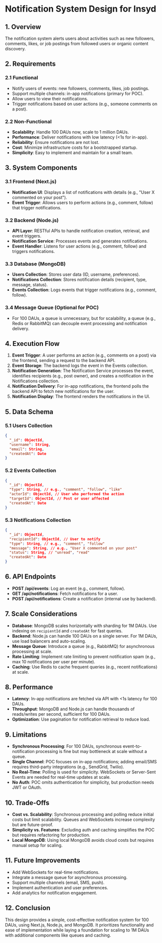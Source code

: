 # Notification System Design for Insyd

## 1. Overview
 The notification system alerts users about activities such as new followers, comments, likes, or job postings from followed users or organic content discovery. 

## 2. Requirements

### 2.1 Functional

- Notify users of events: new followers, comments, likes, job postings.
- Support multiple channels: in-app notifications (primary for POC).
- Allow users to view their notifications.
- Trigger notifications based on user actions (e.g., someone comments on a post).

### 2.2 Non-Functional

- **Scalability**: Handle 100 DAUs now, scale to 1 million DAUs.
- **Performance**: Deliver notifications with low latency (&lt;1s for in-app).
- **Reliability**: Ensure notifications are not lost.
- **Cost**: Minimize infrastructure costs for a bootstrapped startup.
- **Simplicity**: Easy to implement and maintain for a small team.

## 3. System Components

### 3.1 Frontend (Next.js)

- **Notification UI**: Displays a list of notifications with details (e.g., "User X commented on your post").
- **Event Trigger**: Allows users to perform actions (e.g., comment, follow) that trigger notifications.

### 3.2 Backend (Node.js)

- **API Layer**: RESTful APIs to handle notification creation, retrieval, and event triggers.
- **Notification Service**: Processes events and generates notifications.
- **Event Handler**: Listens for user actions (e.g., comment, follow) and triggers notifications.

### 3.3 Database (MongoDB)

- **Users Collection**: Stores user data (ID, username, preferences).
- **Notifications Collection**: Stores notification details (recipient, type, message, status).
- **Events Collection**: Logs events that trigger notifications (e.g., comment, follow).

### 3.4 Message Queue (Optional for POC)

- For 100 DAUs, a queue is unnecessary, but for scalability, a queue (e.g., Redis or RabbitMQ) can decouple event processing and notification delivery.

## 4. Execution Flow

1. **Event Trigger**: A user performs an action (e.g., comments on a post) via the frontend, sending a request to the backend API.
2. **Event Storage**: The backend logs the event in the Events collection.
3. **Notification Generation**: The Notification Service processes the event, identifies recipients (e.g., post owner), and creates a notification in the Notifications collection.
4. **Notification Delivery**: For in-app notifications, the frontend polls the backend API to fetch new notifications for the user.
5. **Notification Display**: The frontend renders the notifications in the UI.

## 5. Data Schema

### 5.1 Users Collection

```json
{
  "_id": ObjectId,
  "username": String,
  "email": String,
  "createdAt": Date
}
```

### 5.2 Events Collection

```json
{
  "_id": ObjectId,
  "type": String, // e.g., "comment", "follow", "like"
  "actorId": ObjectId, // User who performed the action
  "targetId": ObjectId, // Post or user affected
  "createdAt": Date
}
```

### 5.3 Notifications Collection

```json
{
  "_id": ObjectId,
  "recipientId": ObjectId, // User to notify
  "type": String, // e.g., "comment", "follow"
  "message": String, // e.g., "User X commented on your post"
  "status": String, // "unread", "read"
  "createdAt": Date
}
```

## 6. API Endpoints

- **POST /api/events**: Log an event (e.g., comment, follow).
- **GET /api/notifications**: Fetch notifications for a user.
- **POST /api/notifications**: Create a notification (internal use by backend).

## 7. Scale Considerations

- **Database**: MongoDB scales horizontally with sharding for 1M DAUs. Use indexing on `recipientId` and `createdAt` for fast queries.
- **Backend**: Node.js can handle 100 DAUs on a single server. For 1M DAUs, use load balancers and auto-scaling.
- **Message Queue**: Introduce a queue (e.g., RabbitMQ) for asynchronous processing at scale.
- **Rate Limiting**: Implement rate limiting to prevent notification spam (e.g., max 10 notifications per user per minute).
- **Caching**: Use Redis to cache frequent queries (e.g., recent notifications) at scale.

## 8. Performance

- **Latency**: In-app notifications are fetched via API with &lt;1s latency for 100 DAUs.
- **Throughput**: MongoDB and Node.js can handle thousands of reads/writes per second, sufficient for 100 DAUs.
- **Optimization**: Use pagination for notification retrieval to reduce load.

## 9. Limitations

- **Synchronous Processing**: For 100 DAUs, synchronous event-to-notification processing is fine but may bottleneck at scale without a queue.
- **Single Channel**: POC focuses on in-app notifications; adding email/SMS requires third-party integrations (e.g., SendGrid, Twilio).
- **No Real-Time**: Polling is used for simplicity. WebSockets or Server-Sent Events are needed for real-time updates at scale.
- **No Auth**: POC omits authentication for simplicity, but production needs JWT or OAuth.

## 10. Trade-Offs

- **Cost vs. Scalability**: Synchronous processing and polling reduce initial costs but limit scalability. Queues and WebSockets increase complexity but are future-proof.
- **Simplicity vs. Features**: Excluding auth and caching simplifies the POC but requires refactoring for production.
- **Local MongoDB**: Using local MongoDB avoids cloud costs but requires manual setup for scaling.

## 11. Future Improvements

- Add WebSockets for real-time notifications.
- Integrate a message queue for asynchronous processing.
- Support multiple channels (email, SMS, push).
- Implement authentication and user preferences.
- Add analytics for notification engagement.

## 12. Conclusion

This design provides a simple, cost-effective notification system for 100 DAUs, using Next.js, Node.js, and MongoDB. It prioritizes functionality and ease of implementation while laying a foundation for scaling to 1M DAUs with additional components like queues and caching.